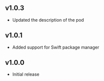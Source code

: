 v1.0.3
----------
* Updated the description of the pod

v1.0.1
----------
* Added support for Swift package manager

v1.0.0
----------
* Initial release
